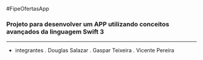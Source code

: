 #FipeOfertasApp

### Projeto para desenvolver um APP utilizando conceitos avançados da linguagem Swift 3
---
* integrantes 
  . Douglas Salazar
  . Gaspar Teixeira
  . Vicente Pereira
